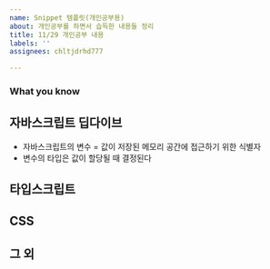 ```yaml
---
name: Snippet 템플릿(개인공부용)
about: 개인공부를 하면서 습득한 내용들 정리
title: 11/29 개인공부 내용
labels: ''
assignees: chltjdrhd777

---
```


### What you know

## 자바스크립트 딥다이브
- 자바스크립트의 변수 = 값이 저장된 메모리 공간에 접근하기 위한 식별자
- 변수의 타입은 값이 할당될 때 결정된다

##  타입스크립트

## CSS

## 그 외
